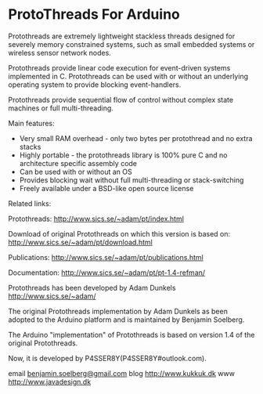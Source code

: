 ProtoThreads For Arduino
=====================

Protothreads are extremely lightweight stackless threads designed for severely
memory constrained systems, such as small embedded systems or wireless sensor
network nodes.

Protothreads provide linear code execution for event-driven systems
implemented in C. Protothreads can be used with or without an underlying
operating system to provide blocking event-handlers.

Protothreads provide sequential flow of control without complex state machines
or full multi-threading. 


Main features:

* Very small RAM overhead - only two bytes per protothread and no extra stacks
* Highly portable - the protothreads library is 100% pure C and no architecture
  specific assembly code
* Can be used with or without an OS
* Provides blocking wait without full multi-threading or stack-switching
* Freely available under a BSD-like open source license 


Related links:

Protothreads: 
http://www.sics.se/~adam/pt/index.html

Download of original Protothreads on which this version is based on:
http://www.sics.se/~adam/pt/download.html

Publications:
http://www.sics.se/~adam/pt/publications.html

Documentation:
http://www.sics.se/~adam/pt/pt-1.4-refman/

Protothreads has been developed by Adam Dunkels
http://www.sics.se/~adam/

The original Protothreads implementation by Adam Dunkels as been adopted
to the Arduino platform and is maintained by Benjamin Soelberg.

The Arduino "implementation" of Protothreads is based on version 1.4 of
the original Protothreads.

Now, it is developed by P4SSER8Y(P4SSER8Y#outlook.com).

email benjamin.soelberg@gmail.com
blog  http://www.kukkuk.dk
www   http://www.javadesign.dk

